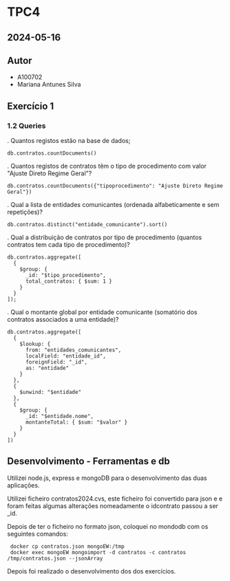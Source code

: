 # TPC4
## 2024-05-16

## Autor

- A100702
- Mariana Antunes Silva

## Exercício 1

### 1.2 Queries


. Quantos registos estão na base de dados;

```
db.contratos.countDocuments()

```


. Quantos registos de contratos têm o tipo de procedimento com valor "Ajuste Direto Regime Geral"?

```
db.contratos.countDocuments({"tipoprocedimento": "Ajuste Direto Regime Geral"})
```

. Qual a lista de entidades comunicantes (ordenada alfabeticamente e sem repetições)?

```
db.contratos.distinct("entidade_comunicante").sort()

```

. Qual a distribuição de contratos por tipo de procedimento (quantos contratos tem cada tipo de
procedimento)?


```
db.contratos.aggregate([
  {
    $group: {
      _id: "$tipo_procedimento",
      total_contratos: { $sum: 1 }
    }
  }
]);
```


. Qual o montante global por entidade comunicante (somatório dos contratos associados a uma
entidade)?

```
db.contratos.aggregate([
  {
    $lookup: {
      from: "entidades_comunicantes",
      localField: "entidade_id",
      foreignField: "_id", 
      as: "entidade"
    }
  },
  {
    $unwind: "$entidade"
  },
  {
    $group: {
      _id: "$entidade.nome", 
      montanteTotal: { $sum: "$valor" }
    }
  }
])
```

## Desenvolvimento - Ferramentas e db
Utilizei node.js, express e mongoDB para o desenvolvimento das duas aplicações.

Utilizei ficheiro contratos2024.cvs, este ficheiro foi convertido para json e e foram feitas algumas alterações nomeadamente o idcontrato passou a ser _id.

Depois de ter o ficheiro no formato json, coloquei no mondodb com os seguintes comandos:
```
 docker cp contratos.json mongoEW:/tmp
 docker exec mongoEW mongoimport -d contratos -c contratos /tmp/contratos.json --jsonArray 
 ```

 Depois foi realizado o desenvolvimento dos dos exercícios.
